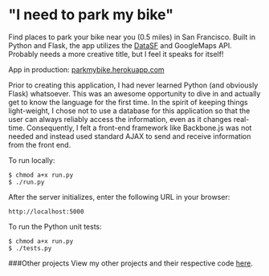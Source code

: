 # "I need to park my bike"

Find places to park your bike near you (0.5 miles) in San Francisco. Built in Python and Flask, the app utilizes the [DataSF](https://data.sfgov.org/) and GoogleMaps API. Probably needs a more creative title, but I feel it speaks for itself!

App in production: [parkmybike.herokuapp.com](http://parkmybike.herokuapp.com)

Prior to creating this application, I had never learned Python (and obviously Flask) whatsoever. This was an awesome opportunity to dive in and actually get to know the language for the first time. In the spirit of keeping things light-weight, I chose not to use a database for this application so that the user can always reliably access the information, even as it changes real-time. Consequently, I felt a front-end framework like Backbone.js was not needed and instead used standard AJAX to send and receive information from the front end.

To run locally:

    $ chmod a+x run.py
    $ ./run.py

After the server initializes, enter the following URL in your browser:

    http://localhost:5000

To run the Python unit tests:

    $ chmod a+x run.py
    $ ./tests.py



###Other projects
View my other projects and their respective code [here](http://www.jonjchew.com).